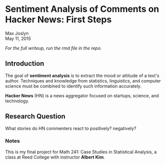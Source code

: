 # Sentiment Analysis of Comments on Hacker News: First Steps
Max Joslyn  
May 11, 2015

*For the full writeup, run the rmd file in the repo.*

## Introduction

The goal of **sentiment analysis** is to extract the mood or attitude of a text's author. Techniques and knowledge from statistics, linguistics, and computer science must be combined to identify such information accurately.

**Hacker News** (HN) is a news aggregator focused on startups, science, and technology.

## Research Question

What stories do HN commenters react to positively? negatively?

### Notes

This is my final project for Math 241: Case Studies in Statistical Analysis, a class at Reed College with instructor **Albert Kim**.
